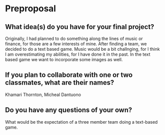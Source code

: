 # Preproposal

## What idea(s) do you have for your final project?

Originally, I had planned to do something along the lines of music or finance, for those are a few interests of mine.
After finding a team, we decided to do a text based game. Music would be a bit challnging, for I think I am overestimating
my abilities, for I have done it in the past.
In the text based game we want to incorporate some images as well.

## If you plan to collaborate with one or two classmates, what are their names?

Khamari Thornton, Micheal Dantuono

## Do you have any questions of your own?

What would be the expectation of a three member team doing a text-based game.
